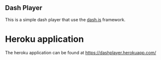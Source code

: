 ## Dash Player

This is a simple dash player that use the <a href="https://github.com/Dash-Industry-Forum/dash.js">dash.js</a> framework.

# Heroku application

The heroku application can be found at <a href="https://dashplayer.herokuapp.com/">https://dashplayer.herokuapp.com/</a>
